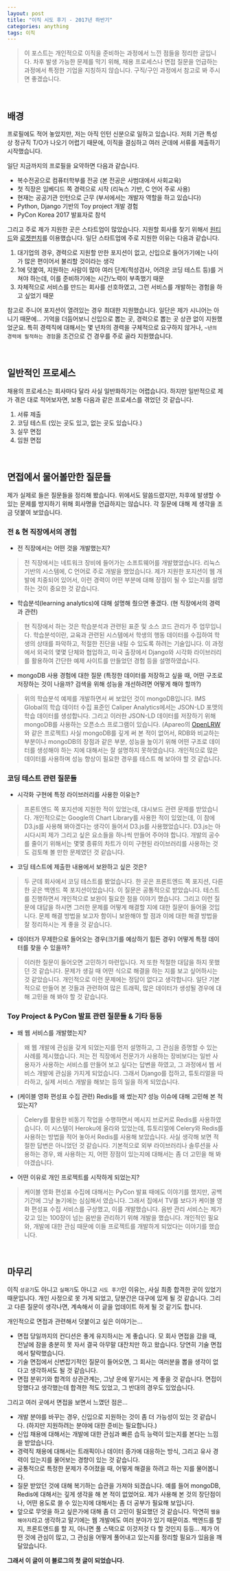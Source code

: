 ```yaml
---
layout: post
title: "이직 시도 후기 - 2017년 하반기"
categories: anything
tags: 이직
---
```


> 이 포스트는 개인적으로 이직을 준비하는 과정에서 느낀 점들을 정리한 글입니다.
> 차후 발생 가능한 문제를 막기 위해, 채용 프로세스나 면접 질문을 언급하는 과정에서 특정한 기업을 지칭하지 않습니다.
> 구직/구인 과정에서 참고로 봐 주시면 좋겠습니다. 

<br>

## 배경

프로필에도 적어 놓았지만, 저는 아직 인턴 신분으로 일하고 있습니다. 저희 기관 특성 상 정규직 T/O가 나오기 어렵기 때문에, 이직을 결심하고 여러 군데에 서류를 제출하기 시작했습니다.

일단 지금까지의 프로필을 요약하면 다음과 같습니다.

* 복수전공으로 컴퓨터학부를 전공 (본 전공은 사범대에서 사회교육)
* 첫 직장은 임베디드 쪽 경력으로 시작 (리눅스 기반, C 언어 주로 사용)
* 현재는 공공기관 인턴으로 근무 (부서에서는 개발자 역할을 하고 있습니다)
* Python, Django 기반의 Toy project 개발 경험
* PyCon Korea 2017 발표자로 참석

그리고 주로 제가 지원한 곳은 스타트업이 많았습니다. 지원할 회사를 찾기 위해서 [원티드](http://wanted.co.kr)와 [로켓펀치](http://rocketpunch.com)를 이용했습니다. 일단 스타트업에 주로 지원한 이유는 다음과 같습니다.

1. 대기업의 경우, 경력으로 지원할 만한 포지션이 없고, 신입으로 들어가기에는 나이가 많은 편이어서 불리할 것이라는 생각
2. 1에 덧붙여, 지원하는 사람이 많아 여러 단계(적성검사, 어려운 코딩 테스트 등)를 거쳐야 하는데, 이를 준비하기에는 시간/노력이 부족했기 때문
3. 자체적으로 서비스를 만드는 회사를 선호하였고, 그런 서비스를 개발하는 경험을 하고 싶었기 때문

참고로 주니어 포지션이 열려있는 경우 최대한 지원했습니다. 일단은 제가 시니어는 아니기 때문에... 기억을 더듬어보니 신입으로 뽑는 곳, 경력으로 뽑는 곳 상관 없이 지원했었군요.
특히 경력직에 대해서는 몇 년차의 경력을 구체적으로 요구하지 않거나, `~년의 경력에 필적하는 경험`을 조건으로 건 경우를 주로 골라 지원했습니다.

<br>

## 일반적인 프로세스

채용의 프로세스는 회사마다 달라 사실 일반화하기는 어렵습니다. 하지만 일반적으로 제가 겪은 대로 적어보자면, 보통 다음과 같은 프로세스를 겪었던 것 같습니다.

1. 서류 제출
2. 코딩 테스트 (있는 곳도 있고, 없는 곳도 있습니다.)
3. 실무 면접 
4. 임원 면접

<br>

## 면접에서 물어볼만한 질문들

제가 실제로 들은 질문들을 정리해 봤습니다. 위에서도 말씀드렸지만, 차후에 발생할 수 있는 문제를 방지하기 위해 회사명을 언급하지는 않습니다. 각 질문에 대해 제 생각을 조금 덧붙여 보았습니다.

### 전 & 현 직장에서의 경험

* 전 직장에서는 어떤 것을 개발했는지?

> 전 직장에서는 네트워크 장비에 들어가는 소프트웨어를 개발했었습니다. 리눅스 기반의 시스템에, C 언어로 주로 개발을 했었습니다. 제가 지원한 포지션이 웹 개발에 치중되어 있어서, 이런 경력이 어떤 부분에 대해 장점이 될 수 있는지를 설명하는 것이 중요한 것 같습니다.

* 학습분석(learning analytics)에 대해 설명해 줬으면 좋겠다. (현 직장에서의 경력과 관련)

> 현 직장에서 하는 것은 학습분석과 관련된 표준 및 소스 코드 관리가 주 업무입니다. 학습분석이란, 교육과 관련된 시스템에서 학생의 행동 데이터를 수집하여 학생의 상태를 파악하고, 적절한 진단을 내릴 수 있도록 하려는 기술입니다. 이 과정에서 외국의 몇몇 단체와 협업하고, 미국 출장에서 Django와 시각화 라이브러리를 활용하여 간단한 예제 사이트를 만들었던 경험 등을 설명하였습니다. 

* mongoDB 사용 경험에 대한 질문 (특정한 데이터를 저장하고 싶을 때, 어떤 구조로 저장하는 것이 나을까? 검색을 위해 성능을 개선하려면 어떻게 해야 할까?)

> 위의 학습분석 예제를 개발하면서 써 보았던 것이 mongoDB입니다. IMS Global의 학습 데이터 수집 표준인 Caliper Analytics에서는 JSON-LD 포맷의 학습 데이터를 생성합니다. 그리고 이러한 JSON-LD 데이터를 저장하기 위해 mongoDB를 사용하는 오픈소스 프로그램이 있습니다. (Apareo의 [OpenLRW](https://github.com/Apereo-Learning-Analytics-Initiative/OpenLRW)와 같은 프로젝트) 사실 mongoDB를 깊게 써 본 적이 없어서, RDB와 비교하는 부분이나 mongoDB의 장점과 같은 부분, 성능을 높이기 위해 어떤 구조로 데이터를 생성해야 하는 지에 대해서는 잘 설명하지 못하였습니다. 개인적으로 많은 데이터를 사용하며 성능 향상이 필요한 경우를 테스트 해 보아야 할 것 같습니다.

### 코딩 테스트 관련 질문들

* 시각화 구현에 특정 라이브러리를 사용한 이유는?

> 프론트엔드 쪽 포지션에 지원한 적이 있었는데, 대시보드 관련 문제를 받았습니다. 개인적으로는 Google의 Chart Library를 사용한 적이 있었는데, 이 참에 D3.js를 사용해 봐야겠다는 생각이 들어서 D3.js를 사용했었습니다. D3.js는 아시다시피 제가 그리고 싶은 요소들을 하나씩 만들어 주어야 합니다. 개발의 공수를 줄이기 위해서는 몇몇 종류의 차트가 이미 구현된 라이브러리를 사용하는 것도 검토해 볼 만한 문제였던 것 같습니다.

* 코딩 테스트에 제출한 내용에서 보완하고 싶은 것은?

> 두 군데 회사에서 코딩 테스트를 봤었습니다. 한 곳은 프론트엔드 쪽 포지션, 다른 한 곳은 백엔드 쪽 포지션이었습니다. 이 질문은 공통적으로 받았습니다. 테스트를 진행하면서 개인적으로 보완이 필요한 점을 이야기 했습니다. 그리고 이런 질문에 대답을 하시면 그러한 문제를 어떻게 해결할 지에 대한 질문이 들어올 것입니다. 문제 해결 방법을 보고자 함이니 보완해야 할 점과 이에 대한 해결 방법을 잘 정리하시는 게 좋을 것 같습니다. 

* 데이터가 무제한으로 들어오는 경우(크기를 예상하기 힘든 경우) 어떻게 특정 데이터를 찾을 수 있을까?

> 이러한 질문이 들어오면 고민하기 마련입니다. 저 또한 적절한 대답을 하지 못했던 것 같습니다. 문제가 생길 때 어떤 식으로 해결을 하는 지를 보고 싶어하시는 것 같았습니다. 개인적으로 이런 문제에는 정답이 없다고 생각합니다. 일단 기본적으로 만들어 본 것들과 관련하여 많은 트래픽, 많은 데이터가 생성될 경우에 대해 고민을 해 봐야 할 것 같습니다.

### Toy Project & PyCon 발표 관련 질문들 & 기타 등등

* 왜 웹 서비스를 개발했는지?

> 왜 웹 개발에 관심을 갖게 되었는지를 먼저 설명하고, 그 관심을 증명할 수 있는 사례를 제시했습니다. 저는 전 직장에서 전문가가 사용하는 장비보다는 일반 사용자가 사용하는 서비스를 만들어 보고 싶다는 답변을 하였고, 그 과정에서 웹 서비스 개발에 관심을 가지게 되었습니다. 그래서 Django를 접하고, 튜토리얼을 따라하고, 실제 서비스 개발을 해보는 등의 일을 하게 되었습니다. 

* (케이블 영화 편성표 수집 관련) Redis를 왜 썼는지? 성능 이슈에 대해 고민해 본 적 있는지?

> Celery를 활용한 비동기 작업을 수행하면서 메시지 브로커로 Redis를 사용하였습니다. 이 시스템이 Heroku에 올라와 있었는데, 튜토리얼에 Celery와 Redis를 사용하는 방법을 적어 놓아서 Redis를 사용해 보았습니다. 사실 생각해 보면 적절한 답변은 아니었던 것 같습니다. 기본적으로 외부 라이브러리나 솔루션을 사용하는 경우, 왜 사용하는 지, 어떤 장점이 있는지에 대해서는 좀 더 고민을 해 봐야겠습니다.

* 어떤 이유로 개인 프로젝트를 시작하게 되었는지?

> 케이블 영화 편성표 수집에 대해서는 PyCon 발표 때에도 이야기를 했지만, 공백 기간에 그냥 놀기에는 심심해서 였습니다. 그래서 집에서 TV를 보다가 케이블 영화 편성표 수집 서비스를 구상했고, 이를 개발했습니다. 음반 관리 서비스는 제가 갖고 있는 100장이 넘는 음반을 관리하기 위해 개발을 했습니다. 개인적인 필요와, 개발에 대한 관심 때문에 이들 프로젝트를 개발하게 되었다는 이야기를 했습니다. 

<br>

## 마무리

이직 `성공기`도 아니고 `실패기`도 아니고 `시도 후기`인 이유는, 사실 최종 합격한 곳이 있었기 때문입니다. 개인 사정으로 못 가게 되었고, 당분간은 대구에 있게 될 것 같습니다. 그리고 다른 질문이 생각나면, 계속해서 이 글을 업데이트 하게 될 것 같기도 합니다.

개인적으로 면접과 관련해서 덧붙이고 싶은 이야기는...

* 면접 당일까지의 컨디션은 좋게 유지하시는 게 좋습니다. 모 회사 면접을 갔을 때, 전날에 잠을 충분히 못 자서 결국 아무말 대잔치만 하고 왔습니다. 당연히 기술 면접에서 탈락했습니다.
* 기술 면접에서 신변잡기적인 질문이 들어오면, 그 회사는 여러분을 뽑을 생각이 없다고 생각하셔도 될 것 같습니다. 
* 면접 분위기와 합격의 상관관계는, 그냥 운에 맡기시는 게 좋을 것 같습니다. 면접이 망했다고 생각했는데 합격한 적도 있었고, 그 반대의 경우도 있었습니다.

그리고 여러 곳에서 면접을 보면서 느꼈던 점은...

* 개발 분야를 바꾸는 경우, 신입으로 지원하는 것이 좀 더 가능성이 있는 것 같습니다. (하지만 지원하려는 분야에 대한 준비는 필요합니다.)
* 신입 채용에 대해서는 개발에 대한 관심과 빠른 습득 능력이 있는지를 본다는 느낌을 받았습니다.
* 경력직 채용에 대해서는 트래픽이나 데이터 증가에 대응하는 방식, 그리고 유사 경력이 있는지를 물어보는 경향이 있는 것 같습니다. 
* 공통적으로 특정한 문제가 주어졌을 때, 어떻게 해결을 하려고 하는 지를 물어봅니다. 
* 질문 받았던 것에 대해 복기하는 습관을 가져야 되겠습니다. 예를 들어 mongoDB, Redis에 대해서는 깊게 생각을 해 본 적이 없었어요. 제가 사용해 본 것의 장단점이나, 어떤 용도로 쓸 수 있는지에 대해서는 좀 더 공부가 필요해 보입니다.
* 앞으로 무엇을 하고 싶은가에 대해 좀 더 고민이 필요했던 것 같습니다. 막연히 `웹을 해야지`라고 생각하고 말기에는 웹 개발에도 여러 분야가 있기 때문이죠. 백엔드를 할 지, 프론트엔드를 할 지, 아니면 풀 스택으로 이것저것 다 할 것인지 등등... 제가 어떤 것에 관심이 많고, 그 관심을 어떻게 풀어내고 있는지를 정리할 필요가 있음을 깨달았습니다. 

**그래서 이 글이 이 블로그의 첫 글이 되었습니다.**
